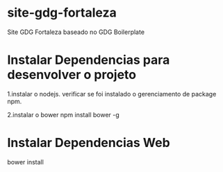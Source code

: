 site-gdg-fortaleza
==================

Site GDG Fortaleza baseado no GDG Boilerplate

Instalar Dependencias para desenvolver o projeto
==================================
1.instalar o nodejs.
	verificar se foi instalado o gerenciamento de package npm.

2.instalar o bower 
	npm install bower -g 


Instalar Dependencias Web
==================================
bower install
